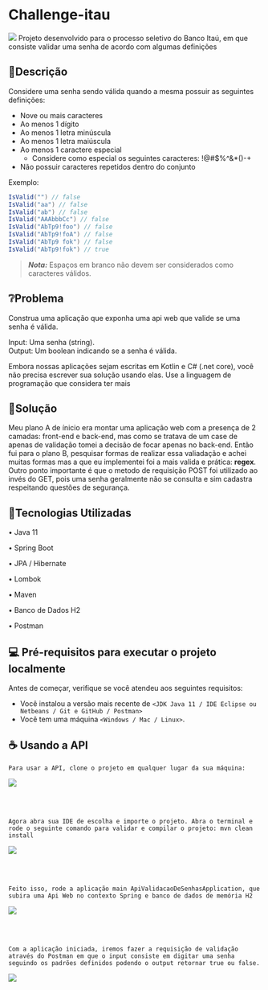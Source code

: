# Challenge-itau
<img src="https://i.imgur.com/Dsf5i8E.png">
Projeto desenvolvido para o processo seletivo do Banco Itaú, em que consiste validar uma senha de acordo com algumas definições

## 📝Descrição
Considere uma senha sendo válida quando a mesma possuir as seguintes definições:

- Nove ou mais caracteres
- Ao menos 1 dígito
- Ao menos 1 letra minúscula
- Ao menos 1 letra maiúscula
- Ao menos 1 caractere especial
  - Considere como especial os seguintes caracteres: !@#$%^&*()-+
- Não possuir caracteres repetidos dentro do conjunto

Exemplo:  

```c#
IsValid("") // false  
IsValid("aa") // false  
IsValid("ab") // false  
IsValid("AAAbbbCc") // false  
IsValid("AbTp9!foo") // false  
IsValid("AbTp9!foA") // false
IsValid("AbTp9 fok") // false
IsValid("AbTp9!fok") // true
```

> **_Nota:_**  Espaços em branco não devem ser considerados como caracteres válidos.

## ❔Problema

Construa uma aplicação que exponha uma api web que valide se uma senha é válida.

Input: Uma senha (string).  
Output: Um boolean indicando se a senha é válida.

Embora nossas aplicações sejam escritas em Kotlin e C# (.net core), você não precisa escrever sua solução usando elas. Use a linguagem de programação que considera ter mais 

## 🎯Solução
Meu plano A de ínicio era montar uma aplicação web com a presença de 2 camadas: front-end e back-end, mas como se tratava de um case de apenas de validação tomei a decisão de focar apenas no back-end. Então fui para o plano B, pesquisar formas de realizar essa valiadação e achei muitas formas mas a que eu implementei foi a mais valida e prática: <b>regex</b>. Outro ponto importante é que o metodo de requisição POST foi utilizado ao invés do GET, pois uma senha geralmente não se consulta e sim cadastra respeitando questões de segurança.

## 🚀Tecnologias Utilizadas
<p>• Java 11</p>
<p>• Spring Boot</p>
<p>• JPA / Hibernate</p>
<p>• Lombok</p>
<p>• Maven</p>
<p>• Banco de Dados H2</p>
<p>• Postman</p>

## 💻 Pré-requisitos para executar o projeto localmente
Antes de começar, verifique se você atendeu aos seguintes requisitos:
<!---Estes são apenas requisitos de exemplo. Adicionar, duplicar ou remover conforme necessário--->
* Você instalou a versão mais recente de `<JDK Java 11 / IDE Eclipse ou Netbeans / Git e GitHub / Postman>`
* Você tem uma máquina `<Windows / Mac / Linux>`.

## ☕ Usando a API
```
Para usar a API, clone o projeto em qualquer lugar da sua máquina:
```
<img src="https://i.imgur.com/2g5ZNJa.png">

<br><br>

```
Agora abra sua IDE de escolha e importe o projeto. Abra o terminal e rode o seguinte comando para validar e compilar o projeto: mvn clean install
```
<img src="https://i.imgur.com/VfgMK6M.png">

<br><br>


```
Feito isso, rode a aplicação main ApiValidacaoDeSenhasApplication, que subira uma Api Web no contexto Spring e banco de dados de memória H2
```
<img src="https://i.imgur.com/ZuAlzuh.png">

<br><br>


```
Com a aplicação iniciada, iremos fazer a requisição de validação através do Postman em que o input consiste em digitar uma senha seguindo os padrões definidos podendo o output retornar true ou false.
```
<img src="https://i.imgur.com/tJ4K80j.png">
